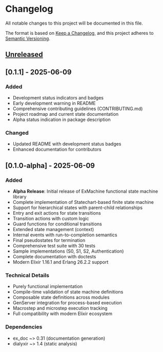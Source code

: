 # Changelog

All notable changes to this project will be documented in this file.

The format is based on [Keep a Changelog](https://keepachangelog.com/en/1.0.0/),
and this project adheres to [Semantic Versioning](https://semver.org/spec/v2.0.0.html).

## [Unreleased]

## [0.1.1] - 2025-06-09

### Added
- Development status indicators and badges
- Early development warning in README
- Comprehensive contributing guidelines (CONTRIBUTING.md)
- Project roadmap and current state documentation
- Alpha status indication in package description

### Changed
- Updated README with development status badges
- Enhanced documentation for contributors

## [0.1.0-alpha] - 2025-06-09

### Added

- **Alpha Release**: Initial release of ExMachine functional state machine library
- Complete implementation of Statechart-based finite state machine
- Support for hierarchical states with parent-child relationships
- Entry and exit actions for state transitions
- Transition actions with custom logic
- Guard functions for conditional transitions
- Extended state management (context)
- Internal events with run-to-completion semantics
- Final pseudostates for termination
- Comprehensive test suite with 30 tests
- Sample implementations (S0, S1, S2, Authentication)
- Complete documentation with doctests
- Modern Elixir 1.16.1 and Erlang 26.2.2 support

### Technical Details

- Purely functional implementation
- Compile-time validation of state machine definitions
- Composable state definitions across modules
- GenServer integration for process-based execution
- Macrostep and microstep execution tracking
- Full compatibility with modern Elixir ecosystem

### Dependencies

- ex_doc ~> 0.31 (documentation generation)
- dialyxir ~> 1.4 (static analysis)

[Unreleased]: https://github.com/YOUR_USERNAME/ex_machine/compare/v0.1.0...HEAD
[0.1.0]: https://github.com/YOUR_USERNAME/ex_machine/releases/tag/v0.1.0
